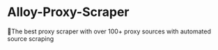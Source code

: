 # Alloy-Proxy-Scraper
🔮The best proxy scraper with over 100+ proxy sources with automated source scraping
